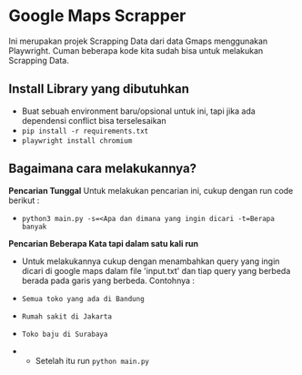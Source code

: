 # Google Maps Scrapper

Ini merupakan projek Scrapping Data dari data Gmaps menggunakan Playwright.
Cuman beberapa kode kita sudah bisa untuk melakukan Scrapping Data.

## Install Library yang dibutuhkan
-  Buat sebuah environment baru/opsional untuk ini, tapi jika ada dependensi conflict bisa terselesaikan
-  `pip install -r requirements.txt`
-  `playwright install chromium`

## Bagaimana cara melakukannya?
**Pencarian Tunggal**
Untuk melakukan pencarian ini, cukup dengan run code berikut :
- `python3 main.py -s=<Apa dan dimana yang ingin dicari -t=Berapa banyak`

**Pencarian Beberapa Kata tapi dalam satu kali run**
- Untuk melakukannya cukup dengan menambahkan query yang ingin dicari di google maps dalam file 'input.txt' dan tiap query yang berbeda berada pada garis yang berbeda.
Contohnya :

- `Semua toko yang ada di Bandung`
- `Rumah sakit di Jakarta`
- `Toko baju di Surabaya`

- - Setelah itu run `python main.py`

